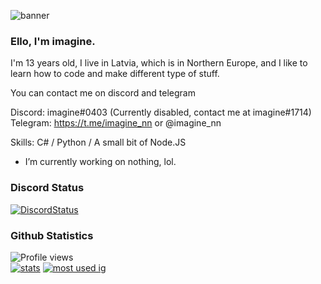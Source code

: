 ![banner](https://raw.githubusercontent.com/stop-bark/stop-bark/master/banner2.png)

### Ello, I'm imagine.

I'm 13 years old, I live in Latvia, which is in Northern Europe, and I like to learn how to code and make different type of stuff.  

You can contact me on discord and telegram  

Discord: imagine#0403 (Currently disabled, contact me at imagine#1714)  
Telegram: https://t.me/imagine_nn or @imagine_nn  

Skills: C# / Python / A small bit of Node.JS  

- I’m currently working on nothing, lol.

### Discord Status
[![DiscordStatus](https://discord.c99.nl/widget/theme-4/831059031262625854.png)](https://discord.c99.nl/)

### Github Statistics
![Profile views](https://gpvc.arturio.dev/stop-bark) <br> [![stats](https://github-readme-stats.vercel.app/api?username=stop-bark&show_icons=true&theme=synthwave)](https://github.com/anuraghazra/github-readme-stats) [![most used ig](https://github-readme-stats.vercel.app/api/top-langs/?username=stop-bark&layout=compact&theme=synthwave&show_icons=true&langs_count=10)]((https://github.com/anuraghazra/github-readme-stats))
